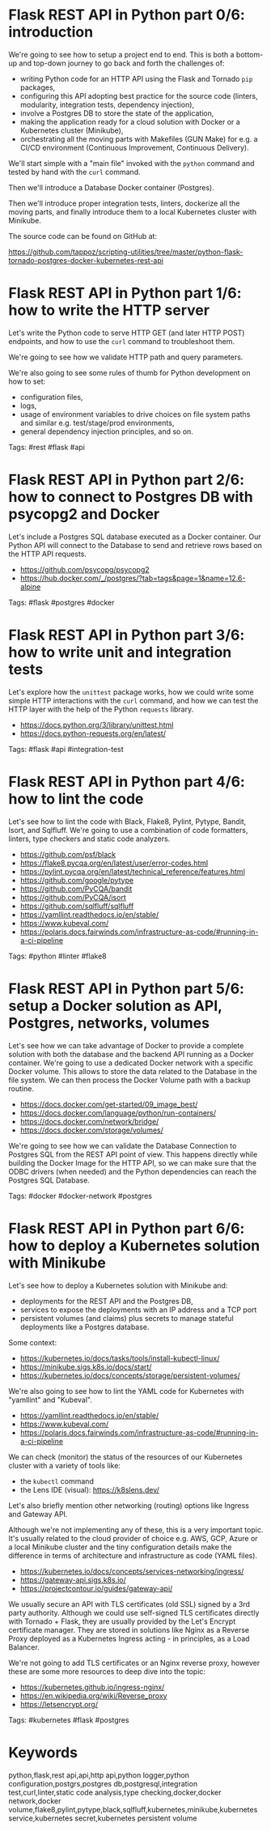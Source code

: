 # Flask REST API in Python part 0/6: introduction

We're going to see how to setup a project end to end. 
This is both a bottom-up and top-down journey to go back and forth the 
challenges of:

- writing Python code for an HTTP API using the Flask and Tornado `pip` packages,
- configuring this API adopting best practice for the source code 
  (linters, modularity, integration tests, dependency injection), 
- involve a Postgres DB to store the state of the application, 
- making the application ready for a cloud solution with Docker or a Kubernetes cluster (Minikube),
- orchestrating all the moving parts with Makefiles (GUN Make) for e.g. a CI/CD environment (Continuous Improvement, Continuous Delivery).

We'll start simple with a "main file" invoked with the `python` command 
and tested by hand with the `curl` command.

Then we'll introduce a Database Docker container (Postgres).

Then we'll introduce proper integration tests, linters, 
dockerize all the moving parts, and finally introduce them 
to a local Kubernetes cluster with Minikube.

The source code can be found on GitHub at:

https://github.com/tappoz/scripting-utilities/tree/master/python-flask-tornado-postgres-docker-kubernetes-rest-api

# Flask REST API in Python part 1/6: how to write the HTTP server

Let's write the Python code to serve HTTP GET (and later HTTP POST) endpoints,
and how to use the `curl` command to troubleshoot them. 

We're going to see how we validate HTTP path and query parameters.

We're also going to see some rules of thumb for Python development on how to set:

- configuration files,
- logs,
- usage of environment variables to drive choices on file system paths and similar e.g. test/stage/prod environments,
- general dependency injection principles, and so on.

Tags: #rest #flask #api 

# Flask REST API in Python part 2/6: how to connect to Postgres DB with psycopg2 and Docker

Let's include a Postgres SQL database executed as a Docker container.
Our Python API will connect to the Database to send and retrieve rows 
based on the HTTP API requests.

- https://github.com/psycopg/psycopg2
- https://hub.docker.com/_/postgres/?tab=tags&page=1&name=12.6-alpine

Tags: #flask #postgres #docker

# Flask REST API in Python part 3/6: how to write unit and integration tests

Let's explore how the `unittest` package works, 
how we could write some simple HTTP interactions with the `curl` command,
and how we can test the HTTP layer with the help of the Python `requests` library.

- https://docs.python.org/3/library/unittest.html
- https://docs.python-requests.org/en/latest/

Tags: #flask #api #integration-test

# Flask REST API in Python part 4/6: how to lint the code

Let's see how to lint the code with Black, Flake8, Pylint, Pytype, Bandit, Isort, and Sqlfluff. We're going to use a combination of code formatters, linters, type checkers
and static code analyzers.

- https://github.com/psf/black
- https://flake8.pycqa.org/en/latest/user/error-codes.html
- https://pylint.pycqa.org/en/latest/technical_reference/features.html
- https://github.com/google/pytype
- https://github.com/PyCQA/bandit
- https://github.com/PyCQA/isort
- https://github.com/sqlfluff/sqlfluff
- https://yamllint.readthedocs.io/en/stable/
- https://www.kubeval.com/
- https://polaris.docs.fairwinds.com/infrastructure-as-code/#running-in-a-ci-pipeline

Tags: #python #linter #flake8

# Flask REST API in Python part 5/6: setup a Docker solution as API, Postgres, networks, volumes

Let's see how we can take advantage of Docker to provide a complete solution with both the 
database and the backend API running as a Docker container.
We're going to use a dedicated Docker network with a specific Docker volume.
This allows to store the data related to the Database in the file system.
We can then process the Docker Volume path with a backup routine.

- https://docs.docker.com/get-started/09_image_best/
- https://docs.docker.com/language/python/run-containers/
- https://docs.docker.com/network/bridge/
- https://docs.docker.com/storage/volumes/

We're going to see how we can validate the Database Connection to Postgres SQL from the REST API point of view.
This happens directly while building the Docker Image for the HTTP API, so we can make sure that
the ODBC drivers (when needed) and the Python dependencies can reach the Postgres SQL Database.

Tags: #docker #docker-network #postgres

# Flask REST API in Python part 6/6: how to deploy a Kubernetes solution with Minikube

Let's see how to deploy a Kubernetes solution with Minikube and:

- deployments for the REST API and the Postgres DB,
- services to expose the deployments with an IP address and a TCP port
- persistent volumes (and claims) plus secrets to manage stateful deployments like a Postgres database.

Some context:

- https://kubernetes.io/docs/tasks/tools/install-kubectl-linux/
- https://minikube.sigs.k8s.io/docs/start/
- https://kubernetes.io/docs/concepts/storage/persistent-volumes/

We're also going to see how to lint the YAML code for Kubernetes with "yamllint" and "Kubeval".

- https://yamllint.readthedocs.io/en/stable/
- https://www.kubeval.com/
- https://polaris.docs.fairwinds.com/infrastructure-as-code/#running-in-a-ci-pipeline

We can check (monitor) the status of the resources of our
Kubernetes cluster with a variety of tools like:

- the `kubectl` command
- the Lens IDE (visual): https://k8slens.dev/

Let's also briefly mention other networking (routing) options like 
Ingress and Gateway API.

Although we're not implementing any of these, this is a very important topic.
It's usually related to the cloud provider of choice e.g. AWS, GCP, Azure or a local Minikube cluster and the tiny configuration details make the difference in terms of architecture and infrastructure as code (YAML files).

- https://kubernetes.io/docs/concepts/services-networking/ingress/
- https://gateway-api.sigs.k8s.io/
- https://projectcontour.io/guides/gateway-api/

We usually secure an API with TLS certificates (old SSL) signed by a 3rd party authority.
Although we could use self-signed TLS certificates directly with Tornado + Flask, they are usually provided by the Let's Encrypt certificate manager. 
They are stored in solutions like Nginx as a Reverse Proxy deployed as a Kubernetes Ingress
acting - in principles, as a Load Balancer.

We're not going to add TLS certificates or an Nginx reverse proxy,
however these are some more resources to deep dive into the topic:

- https://kubernetes.github.io/ingress-nginx/
- https://en.wikipedia.org/wiki/Reverse_proxy
- https://letsencrypt.org/

Tags: #kubernetes #flask #postgres


# Keywords

python,flask,rest api,api,http api,python logger,python configuration,postgrs,postgres db,postgresql,integration test,curl,linter,static code analysis,type checking,docker,docker network,docker volume,flake8,pylint,pytype,black,sqlfluff,kubernetes,minikube,kubernetes service,kubernetes secret,kubernetes persistent volume


